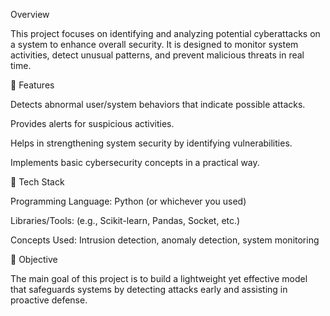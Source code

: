 Overview

This project focuses on identifying and analyzing potential cyberattacks on a system to enhance overall security. It is designed to monitor system activities, detect unusual patterns, and prevent malicious threats in real time.

🔹 Features

Detects abnormal user/system behaviors that indicate possible attacks.

Provides alerts for suspicious activities.

Helps in strengthening system security by identifying vulnerabilities.

Implements basic cybersecurity concepts in a practical way.

🔹 Tech Stack

Programming Language: Python (or whichever you used)

Libraries/Tools: (e.g., Scikit-learn, Pandas, Socket, etc.)

Concepts Used: Intrusion detection, anomaly detection, system monitoring

🔹 Objective

The main goal of this project is to build a lightweight yet effective model that safeguards systems by detecting attacks early and assisting in proactive defense.
